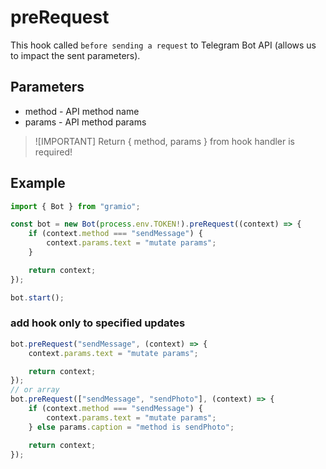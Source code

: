 # preRequest

This hook called `before sending a request` to Telegram Bot API (allows us to impact the sent parameters).

## Parameters

-   method - API method name
-   params - API method params

> ![IMPORTANT]
> Return { method, params } from hook handler is required!

## Example

```ts twoslash
import { Bot } from "gramio";

const bot = new Bot(process.env.TOKEN!).preRequest((context) => {
    if (context.method === "sendMessage") {
        context.params.text = "mutate params";
    }

    return context;
});

bot.start();
```

### add hook only to specified updates

```ts
bot.preRequest("sendMessage", (context) => {
    context.params.text = "mutate params";

    return context;
});
// or array
bot.preRequest(["sendMessage", "sendPhoto"], (context) => {
    if (context.method === "sendMessage") {
        context.params.text = "mutate params";
    } else params.caption = "method is sendPhoto";

    return context;
});
```
